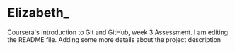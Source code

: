 # Elizabeth_
Coursera's Introduction to Git and GitHub, week 3 Assessment.
I am editing the README file. Adding some more details about the project description
